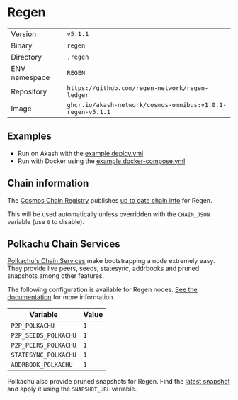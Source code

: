 # Regen

| | |
|---|---|
|Version|`v5.1.1`|
|Binary|`regen`|
|Directory|`.regen`|
|ENV namespace|`REGEN`|
|Repository|`https://github.com/regen-network/regen-ledger`|
|Image|`ghcr.io/akash-network/cosmos-omnibus:v1.0.1-regen-v5.1.1`|

## Examples

- Run on Akash with the [example deploy.yml](./deploy.yml)
- Run with Docker using the [example docker-compose.yml](./docker-compose.yml)

## Chain information

The [Cosmos Chain Registry](https://github.com/cosmos/chain-registry) publishes [up to date chain info](https://raw.githubusercontent.com/cosmos/chain-registry/master/regen/chain.json) for Regen.

This will be used automatically unless overridden with the `CHAIN_JSON` variable (use `0` to disable).

## Polkachu Chain Services

[Polkachu's Chain Services](https://www.polkachu.com/) make bootstrapping a node extremely easy. They provide live peers, seeds, statesync, addrbooks and pruned snapshots among other features.

The following configuration is available for Regen nodes. [See the documentation](../README.md#polkachu-services) for more information.

|Variable|Value|
|---|---|
|`P2P_POLKACHU`|`1`|
|`P2P_SEEDS_POLKACHU`|`1`|
|`P2P_PEERS_POLKACHU`|`1`|
|`STATESYNC_POLKACHU`|`1`|
|`ADDRBOOK_POLKACHU`|`1`|

Polkachu also provide pruned snapshots for Regen. Find the [latest snapshot](https://polkachu.com/tendermint_snapshots/akash) and apply it using the `SNAPSHOT_URL` variable.
